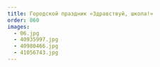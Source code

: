 ```yaml
---
title: Городской праздник «Здравствуй, школа!»
order: 860
images:
  - 06.jpg
  - 40935997.jpg
  - 40980466.jpg
  - 41056743.jpg
---
```

